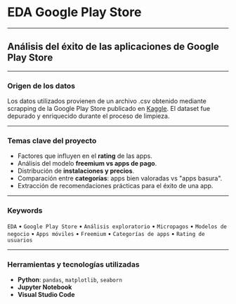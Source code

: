 # EDA Google Play Store
---
## Análisis del éxito de las aplicaciones de Google Play Store
---
### Origen de los datos

Los datos utilizados provienen de un archivo .csv obtenido mediante scrapping de la Google Play Store publicado en [Kaggle](https://www.kaggle.com/datasets/lava18/google-play-store-apps). El dataset fue depurado y enriquecido durante el proceso de limpieza.

---

### Temas clave del proyecto

- Factores que influyen en el **rating** de las apps.
- Análisis del modelo **freemium vs apps de pago**.
- Distribución de **instalaciones y precios**.
- Comparación entre **categorías**: apps bien valoradas vs "apps basura".
- Extracción de recomendaciones prácticas para el éxito de una app.

---

### Keywords

`EDA` • `Google Play Store` • `Análisis exploratorio` • `Micropagos` • `Modelos de negocio` • `Apps móviles` • `Freemium` • `Categorías de apps` • `Rating de usuarios`

---

### Herramientas y tecnologías utilizadas

- **Python**: `pandas`, `matplotlib`, `seaborn`
- **Jupyter Notebook**
- **Visual Studio Code**
